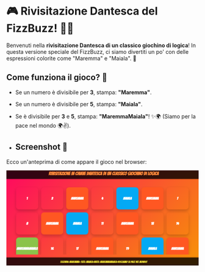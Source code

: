 # 🎮 Rivisitazione Dantesca del FizzBuzz! 🧠💡

Benvenuti nella **rivisitazione Dantesca di un classico giochino di logica**! In questa versione speciale del FizzBuzz, ci siamo divertiti un po' con delle espressioni colorite come "Maremma" e "Maiala". 🚀

## Come funziona il gioco? 🤔
- Se un numero è divisibile per **3**, stampa: **"Maremma"**.
- Se un numero è divisibile per **5**, stampa: **"Maiala"**.
- Se è divisibile per **3** e **5**, stampa: **"MaremmaMaiala"**! ✨🌍 (Siamo per la pace nel mondo 🌍✌️).

- ## Screenshot 📸
Ecco un'anteprima di come appare il gioco nel browser:

![Screenshot del gioco](./screen.png)
